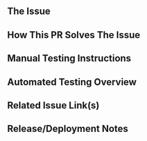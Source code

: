 ## The Issue

## How This PR Solves The Issue

## Manual Testing Instructions

## Automated Testing Overview

<!-- Please describe the tests introduced by this PR, or explain why no tests are needed. -->

## Related Issue Link(s)

## Release/Deployment Notes

<!-- Does this affect anything else or have ramifications for other code? Does anything have to be done on deployment? -->

